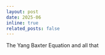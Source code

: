 ```yaml
---
layout: post
date: 2025-06
inline: true
related_posts: false
---
```


The Yang Baxter Equation and all that
